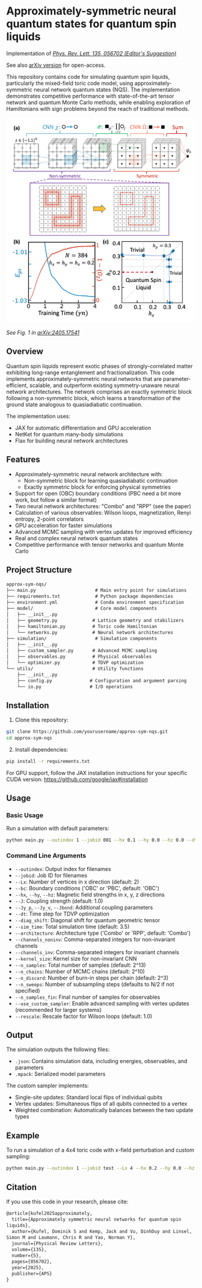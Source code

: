 # Approximately-symmetric neural quantum states for quantum spin liquids

Implementation of *[Phys. Rev. Lett. 135, 056702 (Editor's Suggestion)](https://journals.aps.org/prl/abstract/10.1103/pgnx-11ph)*

See also [arXiv version](https://arxiv.org/pdf/2405.17541) for open-access.

This repository contains code for simulating quantum spin liquids, particularly the mixed-field toric code model, using approximately-symmetric neural network quantum states (NQS). The implementation demonstrates competitive performance with state-of-the-art tensor network and quantum Monte Carlo methods, while enabling exploration of Hamiltonians with sign problems beyond the reach of traditional methods.

![Summary of the approximately-symmetric neural network architecture and its performance](summary_figure.png)

*See Fig. 1 in [arXiv:2405.17541](https://arxiv.org/pdf/2405.17541)*

## Overview

Quantum spin liquids represent exotic phases of strongly-correlated matter exhibiting long-range entanglement and fractionalization. This code implements approximately-symmetric neural networks that are parameter-efficient, scalable, and outperform existing symmetry-unaware neural network architectures. The network comprises an exactly symmetric block following a non-symmetric block, which learns a transformation of the ground state analogous to quasiadiabatic continuation.

The implementation uses:
- JAX for automatic differentiation and GPU acceleration
- NetKet for quantum many-body simulations
- Flax for building neural network architectures

## Features

- Approximately-symmetric neural network architecture with:
  - Non-symmetric block for learning quasiadiabatic continuation
  - Exactly symmetric block for enforcing physical symmetries
- Support for open (OBC) boundary conditions (PBC need a bit more work, but follow a similar format)
- Two neural network architectures: "Combo" and "RPP" (see the paper)
- Calculation of various observables: Wilson loops, magnetization, Renyi entropy, 2-point correlators
- GPU acceleration for faster simulations
- Advanced MCMC sampling with vertex updates for improved efficiency
- Real and complex neural network quantum states
- Competitive performance with tensor networks and quantum Monte Carlo

## Project Structure

```
approx-sym-nqs/
├── main.py                      # Main entry point for simulations
├── requirements.txt             # Python package dependencies
├── environment.yml              # Conda environment specification
├── model/                       # Core model components
│   ├── __init__.py
│   ├── geometry.py             # Lattice geometry and stabilizers
│   ├── hamiltonian.py          # Toric code Hamiltonian
│   └── networks.py             # Neural network architectures
├── simulation/                  # Simulation components
│   ├── __init__.py
│   ├── custom_sampler.py       # Advanced MCMC sampling
│   ├── observables.py          # Physical observables
│   └── optimizer.py            # TDVP optimization
└── utils/                      # Utility functions
    ├── __init__.py
    ├── config.py              # Configuration and argument parsing
    └── io.py                  # I/O operations
```

## Installation

1. Clone this repository:
```bash
git clone https://github.com/yourusername/approx-sym-nqs.git
cd approx-sym-nqs
```

2. Install dependencies:
```bash
pip install -r requirements.txt
```

For GPU support, follow the JAX installation instructions for your specific CUDA version: https://github.com/google/jax#installation

## Usage

### Basic Usage

Run a simulation with default parameters:

```bash
python main.py --outindex 1 --jobid 001 --hx 0.1 --hy 0.0 --hz 0.0 --dt 0.01 --diag_shift 1e-5 --channels_noninv 1,16 --channels_inv 16,8,1 --kernel_size 1 --n_samples_fin 2048
```

### Command Line Arguments

- `--outindex`: Output index for filenames
- `--jobid`: Job ID for filenames
- `--Lx`: Number of vertices in x direction (default: 2)
- `--bc`: Boundary conditions ('OBC' or 'PBC', default: 'OBC')
- `--hx`, `--hy`, `--hz`: Magnetic field strengths in x, y, z directions
- `--J`: Coupling strength (default: 1.0)
- `--Jy_p`, `--Jy_v`, `--Jbond`: Additional coupling parameters
- `--dt`: Time step for TDVP optimization
- `--diag_shift`: Diagonal shift for quantum geometric tensor
- `--sim_time`: Total simulation time (default: 3.5)
- `--architecture`: Architecture type ('Combo' or 'RPP', default: 'Combo')
- `--channels_noninv`: Comma-separated integers for non-invariant channels
- `--channels_inv`: Comma-separated integers for invariant channels
- `--kernel_size`: Kernel size for non-invariant CNN
- `--n_samples`: Total number of samples (default: 2^13)
- `--n_chains`: Number of MCMC chains (default: 2^10)
- `--n_discard`: Number of burn-in steps per chain (default: 2^3)
- `--n_sweeps`: Number of subsampling steps (defaults to N/2 if not specified)
- `--n_samples_fin`: Final number of samples for observables
- `--use_custom_sampler`: Enable advanced sampling with vertex updates (recommended for larger systems)
- `--rescale`: Rescale factor for Wilson loops (default: 1.0)

## Output

The simulation outputs the following files:
- `.json`: Contains simulation data, including energies, observables, and parameters
- `.mpack`: Serialized model parameters

The custom sampler implements:
- Single-site updates: Standard local flips of individual qubits
- Vertex updates: Simultaneous flips of all qubits connected to a vertex
- Weighted combination: Automatically balances between the two update types

## Example

To run a simulation of a 4x4 toric code with x-field perturbation and custom sampling:

```bash
python main.py --outindex 1 --jobid test --Lx 4 --hx 0.2 --hy 0.0 --hz 0.2 --dt 0.01 --diag_shift 6e-5 --channels_noninv 1,16 --channels_inv 16,8,1 --kernel_size 2 --n_samples_fin 8192 --use_custom_sampler
```

## Citation

If you use this code in your research, please cite:

```
@article{kufel2025approximately,
  title={Approximately symmetric neural networks for quantum spin liquids},
  author={Kufel, Dominik S and Kemp, Jack and Vu, DinhDuy and Linsel, Simon M and Laumann, Chris R and Yao, Norman Y},
  journal={Physical Review Letters},
  volume={135},
  number={5},
  pages={056702},
  year={2025},
  publisher={APS}
}
```
